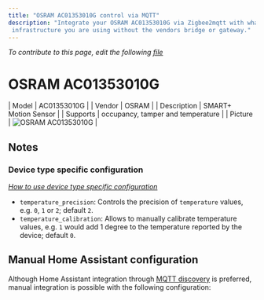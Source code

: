 ```yaml
---
title: "OSRAM AC01353010G control via MQTT"
description: "Integrate your OSRAM AC01353010G via Zigbee2mqtt with whatever smart home
 infrastructure you are using without the vendors bridge or gateway."
---
```


*To contribute to this page, edit the following
[file](https://github.com/Koenkk/zigbee2mqtt.io/blob/master/docs/devices/AC01353010G.md)*

# OSRAM AC01353010G

| Model | AC01353010G  |
| Vendor  | OSRAM  |
| Description | SMART+ Motion Sensor |
| Supports | occupancy, tamper and temperature |
| Picture | ![OSRAM AC01353010G](./assets/devices/AC01353010G.jpg) |

## Notes


### Device type specific configuration
*[How to use device type specific configuration](../information/configuration.md)*


* `temperature_precision`: Controls the precision of `temperature` values,
e.g. `0`, `1` or `2`; default `2`.
* `temperature_calibration`: Allows to manually calibrate temperature values,
e.g. `1` would add 1 degree to the temperature reported by the device; default `0`.


## Manual Home Assistant configuration
Although Home Assistant integration through [MQTT discovery](../integration/home_assistant) is preferred,
manual integration is possible with the following configuration:
